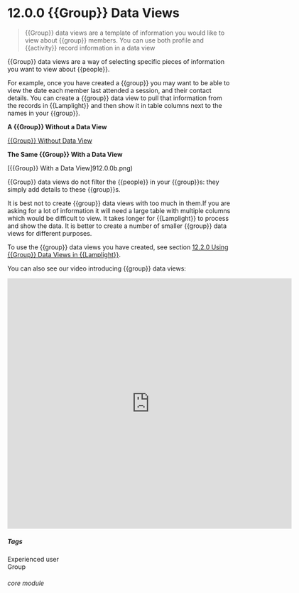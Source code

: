 # 12.0.0 {{Group}} Data Views

> {{Group}} data views are a template of information you would like to view about {{group}} members. You can use both profile and {{activity}} record information in a data view 

{{Group}} data views are a way of selecting specific pieces of information you want to view about {{people}}. 

For example, once you have created a {{group}} you may want to be able to view the date each member last attended a session, and their contact details. You can create a {{group}} data view to pull that information from the records in {{Lamplight}} and then show it in table columns next to the names in your {{group}}. 

**A {{Group}} Without a Data View**

[{{Group}} Without Data View](12.0.0a.png)

**The Same {{Group}} With a Data View**

[{{Group}} With a Data View]912.0.0b.png)

{{Group}} data views do not filter the {{people}} in your {{group}}s: they simply add details to these {{group}}s.

It is best not to create {{group}} data views with too much in them.If you are asking for a lot of information it will need a large table with multiple columns which would be difficult to view.  It takes longer for {{Lamplight}} to process and show the data. It is  better to create a number of smaller {{group}} data views for different purposes.

To use the {{group}} data views you have created, see section [12.2.0 Using {{Group}} Data Views in {{Lamplight}}](/help/index/p/12.2.0).

You can also see our video introducing {{group}} data views:

<iframe src="https://player.vimeo.com/video/279244731" width="640" height="564" frameborder="0" allow="autoplay; fullscreen" allowfullscreen></iframe>

##### Tags
Experienced user  
Group

###### core module

